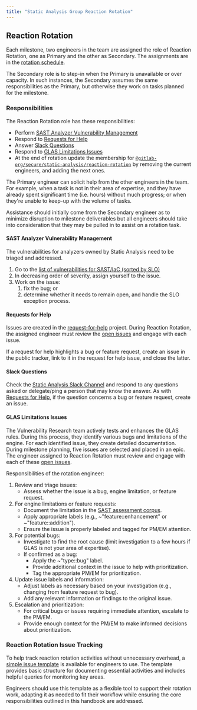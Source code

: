 ```yaml
---
title: "Static Analysis Group Reaction Rotation"
---
```


## Reaction Rotation

Each milestone, two engineers in the team are assigned the role of Reaction Rotation, one as Primary and the other as Secondary. The assignments are in the [rotation schedule](https://gitlab.com/groups/gitlab-org/-/epics/15743#rotation-schedule).

The Secondary role is to step-in when the Primary is unavailable or over capacity. In such instances, the Secondary assumes the same responsibilities as the Primary, but otherwise they work on tasks planned for the milestone.

### Responsibilities

The Reaction Rotation role has these responsibilities:

- Perform [SAST Analyzer Vulnerability Management](#sast-analyzer-vulnerability-management)
- Respond to [Requests for Help](#requests-for-help)
- Answer [Slack Questions](#slack-questions)
- Respond to [GLAS Limitations Issues](#glas-limitations-issues)
- At the end of rotation update the membership for [`@gitlab-org/secure/static-analysis/reaction-rotation`](https://gitlab.com/groups/gitlab-org/secure/static-analysis/reaction-rotation/-/group_members?with_inherited_permissions=exclude) by removing the current engineers, and adding the next ones.

The Primary engineer can solicit help from the other engineers in the team. For example, when a task is not in their area of expertise, and they have already spent significant time (i.e. hours) without much progress; or when they're unable to keep-up with the volume of tasks.

Assistance should initially come from the Secondary engineer as to minimize disruption to milestone deliverables but all engineers should take into consideration that they may be pulled in to assist on a rotation task.

#### SAST Analyzer Vulnerability Management

The vulnerabilities for analyzers owned by Static Analysis need to be triaged and addressed.

1. Go to the [list of vulnerabilities for SAST/IaC (sorted by SLO)](https://gitlab.com/gitlab-org/gitlab/-/issues/?sort=label_priority_desc&state=opened&label_name%5B%5D=group%3A%3Astatic%20analysis&label_name%5B%5D=bug%3A%3Avulnerability&not%5Blabel_name%5D%5B%5D=Vulnerability%3A%3AVendor%20Package%3A%3AFix%20Unavailable&not%5Blabel_name%5D%5B%5D=Vulnerability%3A%3AVendor%20Package%3A%3AWill%20Not%20Be%20Fixed&not%5Blabel_name%5D%5B%5D=Vulnerability%3A%3AVendor%20Base%20Container%3A%3AFix%20Unavailable&not%5Blabel_name%5D%5B%5D=Vulnerability%3A%3AVendor%20Base%20Container%3A%3AWill%20Not%20Be%20Fixed&first_page_size=100)
1. In decreasing order of severity, assign yourself to the issue.
1. Work on the issue:
   1. fix the bug; or
   1. determine whether it needs to remain open, and handle the SLO exception process.

#### Requests for Help

Issues are created in the [request-for-help](https://gitlab.com/gitlab-com/request-for-help) project. During Reaction Rotation, the assigned engineer must review the [open issues](https://gitlab.com/gitlab-com/request-for-help/-/issues/?sort=created_date&state=opened&label_name%5B%5D=group%3A%3Astatic%20analysis&first_page_size=20) and engage with each issue.

If a request for help highlights a bug or feature request, create an issue in the public tracker, link to it in the request for help issue, and close the latter.

#### Slack Questions

Check the [Static Analysis Slack Channel](https://gitlab.enterprise.slack.com/archives/CLA54H7PY) and respond to any questions asked or delegate/ping a person that may know the answer. As with [Requests for Help](#requests-for-help), if the question concerns a bug or feature request, create an issue.

#### GLAS Limitations Issues

The Vulnerability Research team actively tests and enhances the GLAS rules. During this process, they identify various bugs and limitations of the engine. For each identified issue, they create detailed documentation. During milestone planning, five issues are selected and placed in an epic. The engineer assigned to Reaction Rotation must review and engage with each of these [open issues](https://gitlab.com/gitlab-org/gitlab/-/issues/?sort=created_date&state=opened&label_name%5B%5D=GLAS%3AEngineLimitation&not%5Blabel_name%5D%5B%5D=priority%3A%3A4&not%5Blabel_name%5D%5B%5D=priority%3A%3A3&not%5Blabel_name%5D%5B%5D=priority%3A%3A2&not%5Blabel_name%5D%5B%5D=priority%3A%3A1&not%5Blabel_name%5D%5B%5D=feature%3A%3Aaddition&not%5Blabel_name%5D%5B%5D=feature%3A%3Aenhancement&first_page_size=100).

Responsibilities of the rotation engineer:

1. Review and triage issues:
   - Assess whether the issue is a bug, engine limitation, or feature request.
2. For engine limitations or feature requests:
   - Document the limitation in the [SAST assessment corpus](https://gitlab.com/gitlab-org/secure/static-analysis/sast-assessment-corpus).
   - Apply appropriate labels (e.g., \~"feature::enhancement" or \~"feature::addition").
   - Ensure the issue is properly labeled and tagged for PM/EM attention.
3. For potential bugs:
   - Investigate to find the root cause (limit investigation to a few hours if GLAS is not your area of expertise).
   - If confirmed as a bug:
     - Apply the \~"type::bug" label.
     - Provide additional context in the issue to help with prioritization.
     - Tag the appropriate PM/EM for prioritization.
4. Update issue labels and information:
   - Adjust labels as necessary based on your investigation (e.g., changing from feature request to bug).
   - Add any relevant information or findings to the original issue.
5. Escalation and prioritization:
   - For critical bugs or issues requiring immediate attention, escalate to the PM/EM.
   - Provide enough context for the PM/EM to make informed decisions about prioritization.

### Reaction Rotation Issue Tracking

To help track reaction rotation activities without unnecessary overhead, a [simple issue template](https://gitlab.com/gitlab-org/secure/general/-/blob/master/.gitlab/issue_templates/Reaction%20Rotation%20Static%20Analysis.md) is available for engineers to use. The template provides basic structure for documenting essential activities and includes helpful queries for monitoring key areas.

Engineers should use this template as a flexible tool to support their rotation work, adapting it as needed to fit their workflow while ensuring the core responsibilities outlined in this handbook are addressed.
